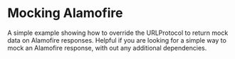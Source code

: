 # Mocking Alamofire 

A simple example showing how to override the URLProtocol to return mock data on Alamofire responses. Helpful if you are looking for a simple way to mock an Alamofire response, with out any additional dependencies.
